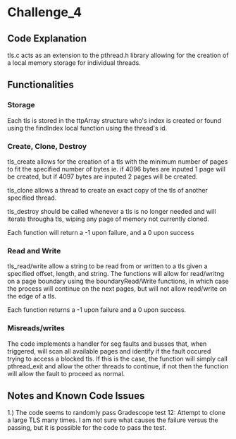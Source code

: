 # Challenge_4

## Code Explanation
tls.c acts as an extension to the pthread.h library allowing for the creation of a local memory storage for individual threads.

## Functionalities
### Storage
Each tls is stored in the ttpArray structure who's index is created or found using the findIndex local function using the thread's id. 

### Create, Clone, Destroy
tls_create allows for the creation of a tls with the minimum number of pages to fit the specified number of bytes ie. if 4096 bytes are inputed 1 page will be created, but if 4097 bytes are inputed 2 pages will be created.

tls_clone allows a thread to create an exact copy of the tls of another specified thread.

tls_destroy should be called whenever a tls is no longer needed and will iterate througha tls, wiping any page of memory not currently cloned.

Each function will return a -1 upon failure, and a 0 upon success

### Read and Write
tls_read/write allow a string to be read from or written to a tls given a specified offset, length, and string. The functions will allow for read/writng on a page boundary using the boundaryRead/Write functions, in which case the process will continue on the next pages, but will not allow read/write on the edge of a tls.

Each function returns a -1 upon failure and a 0 upon success.

### Misreads/writes
The code implements a handler for seg faults and busses that, when triggered, will scan all available pages and identify if the fault occured trying to access a blocked tls. If this is the case, the function will simply call pthread_exit and allow the other threads to continue, if not then the function will allow the fault to proceed as normal.

## Notes and Known Code Issues
1.) The code seems to randomly pass Gradescope test 12: Attempt to clone a large TLS many times. I am not sure what causes the failure versus the passing, but it is possible for the code to pass the test.
